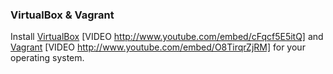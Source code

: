 ### VirtualBox & Vagrant

Install [VirtualBox][virtual-box] [VIDEO http://www.youtube.com/embed/cFqcf5E5itQ] and [Vagrant][vagrant] [VIDEO http://www.youtube.com/embed/O8TirqrZjRM] for your operating system.

[virtual-box]: https://www.virtualbox.org/wiki/Downloads "VirtualBox for Mac"
[vagrant]: http://downloads.vagrantup.com/ "Vagrant for Mac"
